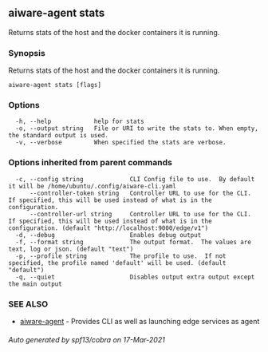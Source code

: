 ## aiware-agent stats

Returns stats of the host and the docker containers it is running.

### Synopsis

Returns stats of the host and the docker containers it is running.

```
aiware-agent stats [flags]
```

### Options

```
  -h, --help            help for stats
  -o, --output string   File or URI to write the stats to. When empty, the standard output is used.
  -v, --verbose         When specified the stats are verbose.
```

### Options inherited from parent commands

```
  -c, --config string             CLI Config file to use.  By default it will be /home/ubuntu/.config/aiware-cli.yaml
      --controller-token string   Controller URL to use for the CLI.  If specified, this will be used instead of what is in the configuration.
      --controller-url string     Controller URL to use for the CLI.  If specified, this will be used instead of what is in the configuration. (default "http://localhost:9000/edge/v1")
  -d, --debug                     Enables debug output
  -f, --format string             The output format.  The values are text, log or json. (default "text")
  -p, --profile string            The profile to use.  If not specified, the profile named 'default' will be used. (default "default")
  -q, --quiet                     Disables output extra output except the main output
```

### SEE ALSO

* [aiware-agent](/cli/aiware-agent.md)	 - Provides CLI as well as launching edge services as agent

###### Auto generated by spf13/cobra on 17-Mar-2021
